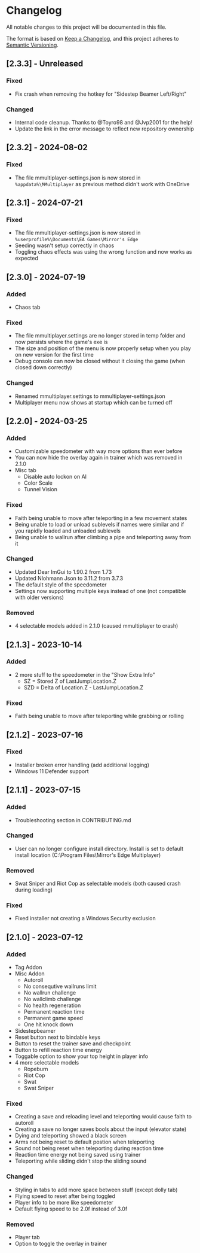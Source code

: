 # Changelog

All notable changes to this project will be documented in this file.

The format is based on [Keep a Changelog](https://keepachangelog.com/en/1.0.0/),
and this project adheres to [Semantic Versioning](https://semver.org/spec/v2.0.0.html).

## [2.3.3] - Unreleased

### Fixed

- Fix crash when removing the hotkey for "Sidestep Beamer Left/Right"

### Changed

- Internal code cleanup. Thanks to @Toyro98 and @Jvp2001 for the help!
- Update the link in the error message to reflect new repository ownership

## [2.3.2] - 2024-08-02

### Fixed

- The file mmultiplayer-settings.json is now stored in `%appdata%\MMultiplayer` as previous method didn't work with OneDrive

## [2.3.1] - 2024-07-21

### Fixed

- The file mmultiplayer-settings.json is now stored in `%userprofile%\Documents\EA Games\Mirror's Edge`
- Seeding wasn't setup correctly in chaos
- Toggling chaos effects was using the wrong function and now works as expected

## [2.3.0] - 2024-07-19

### Added

- Chaos tab

### Fixed

- The file mmultiplayer.settings are no longer stored in temp folder and now persists where the game's exe is
- The size and position of the menu is now properly setup when you play on new version for the first time
- Debug console can now be closed without it closing the game (when closed down correctly)

### Changed

- Renamed mmultiplayer.settings to mmultiplayer-settings.json
- Multiplayer menu now shows at startup which can be turned off

## [2.2.0] - 2024-03-25

### Added

- Customizable speedometer with way more options than ever before
- You can now hide the overlay again in trainer which was removed in 2.1.0
- Misc tab
  - Disable auto lockon on AI
  - Color Scale
  - Tunnel Vision

### Fixed

- Faith being unable to move after teleporting in a few movement states
- Being unable to load or unload sublevels if names were similar and if you rapidly loaded and unloaded sublevels
- Being unable to wallrun after climbing a pipe and teleporting away from it

### Changed

- Updated Dear ImGui to 1.90.2 from 1.73
- Updated Nlohmann Json to 3.11.2 from 3.7.3
- The default style of the speedometer
- Settings now supporting multiple keys instead of one (not compatible with older versions)

### Removed

- 4 selectable models added in 2.1.0 (caused mmultiplayer to crash)

## [2.1.3] - 2023-10-14

### Added

- 2 more stuff to the speedometer in the "Show Extra Info"
  - SZ = Stored Z of LastJumpLocation.Z
  - SZD = Delta of Location.Z - LastJumpLocation.Z

### Fixed

- Faith being unable to move after teleporting while grabbing or rolling

## [2.1.2] - 2023-07-16

### Fixed

- Installer broken error handling (add additional logging)
- Windows 11 Defender support

## [2.1.1] - 2023-07-15

### Added

- Troubleshooting section in CONTRIBUTING.md

### Changed

- User can no longer configure install directory. Install is set to default install location (C:\Program Files\Mirror's Edge Multiplayer)

### Removed

- Swat Sniper and Riot Cop as selectable models (both caused crash during loading)

### Fixed

- Fixed installer not creating a Windows Security exclusion

## [2.1.0] - 2023-07-12

### Added

- Tag Addon
- Misc Addon
  - Autoroll
  - No consequtive wallruns limit
  - No wallrun challenge
  - No wallclimb challenge
  - No health regeneration
  - Permanent reaction time
  - Permanent game speed
  - One hit knock down
- Sidestepbeamer
- Reset button next to bindable keys
- Button to reset the trainer save and checkpoint
- Button to refill reaction time energy
- Toggable option to show your top height in player info
- 4 more selectable models
  - Ropeburn
  - Riot Cop
  - Swat
  - Swat Sniper

### Fixed

- Creating a save and reloading level and teleporting would cause faith to autoroll
- Creating a save no longer saves bools about the input (elevator state)
- Dying and teleporting showed a black screen
- Arms not being reset to default postion when teleporting
- Sound not being reset when teleporting during reaction time
- Reaction time energy not being saved using trainer
- Teleporting while sliding didn't stop the sliding sound
  
### Changed

- Styling in tabs to add more space between stuff (except dolly tab)  
- Flying speed to reset after being toggled
- Player info to be more like speedometer
- Default flying speed to be 2.0f instead of 3.0f

### Removed

- Player tab
- Option to toggle the overlay in trainer
